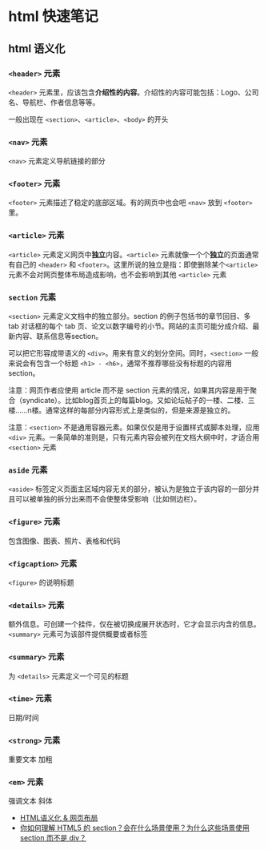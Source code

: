 # html 快速笔记

## html 语义化

### `<header>` 元素

`<header>` 元素里，应该包含**介绍性的内容**。介绍性的内容可能包括：Logo、公司名、导航栏、作者信息等等。

一般出现在 `<section>`、`<article>`、`<body>` 的开头

### `<nav>` 元素

`<nav>` 元素定义导航链接的部分

### `<footer>` 元素

`<footer>` 元素描述了稳定的底部区域。有的网页中也会吧 `<nav>` 放到 `<footer>` 里。

### `<article>` 元素

`<article>` 元素定义网页中**独立**内容。`<article>` 元素就像一个个**独立**的页面通常有自己的 `<header>` 和 `<footer>`。这里所说的独立是指：即使删除某个`<article>` 元素不会对网页整体布局造成影响，也不会影响到其他 `<article>` 元素

### `section` 元素

`<section>` 元素定义文档中的独立部分。section 的例子包括书的章节回目、多 tab 对话框的每个 tab 页、论文以数字编号的小节。网站的主页可能分成介绍、最新内容、联系信息等section。

可以把它形容成带语义的 `<div>`。用来有意义的划分空间。同时，`<section>` 一般来说会有包含一个标题 `<h1> - <h6>`，通常不推荐哪些没有标题的内容用 section。

注意：网页作者应使用 article 而不是 section 元素的情况，如果其内容是用于聚合（syndicate）。比如blog首页上的每篇blog。又如论坛帖子的一楼、二楼、三楼……n楼。通常这样的每部分内容形式上是类似的，但是来源是独立的。

注意：`<section>` 不是通用容器元素。如果仅仅是用于设置样式或脚本处理，应用 `<div>` 元素。一条简单的准则是，只有元素内容会被列在文档大纲中时，才适合用 `<section>` 元素

### `aside` 元素

`<aside>` 标签定义页面主区域内容无关的部分，被认为是独立于该内容的一部分并且可以被单独的拆分出来而不会使整体受影响（比如侧边栏）。

### `<figure>` 元素

包含图像、图表、照片、表格和代码

### `<figcaption>` 元素

`<figure>` 的说明标题

### `<details>` 元素

额外信息。可创建一个挂件，仅在被切换成展开状态时，它才会显示内含的信息。`<summary>` 元素可为该部件提供概要或者标签

### `<summary>` 元素

为 `<details>` 元素定义一个可见的标题

### `<time>` 元素

日期/时间

### `<strong>` 元素

重要文本 加粗

### `<em>` 元素

强调文本 斜体

+ [HTML语义化 & 网页布局](https://zhuanlan.zhihu.com/p/32990471)
+ [你如何理解 HTML5 的 section？会在什么场景使用？为什么这些场景使用 section 而不是 div？](https://www.zhihu.com/question/20227599)
